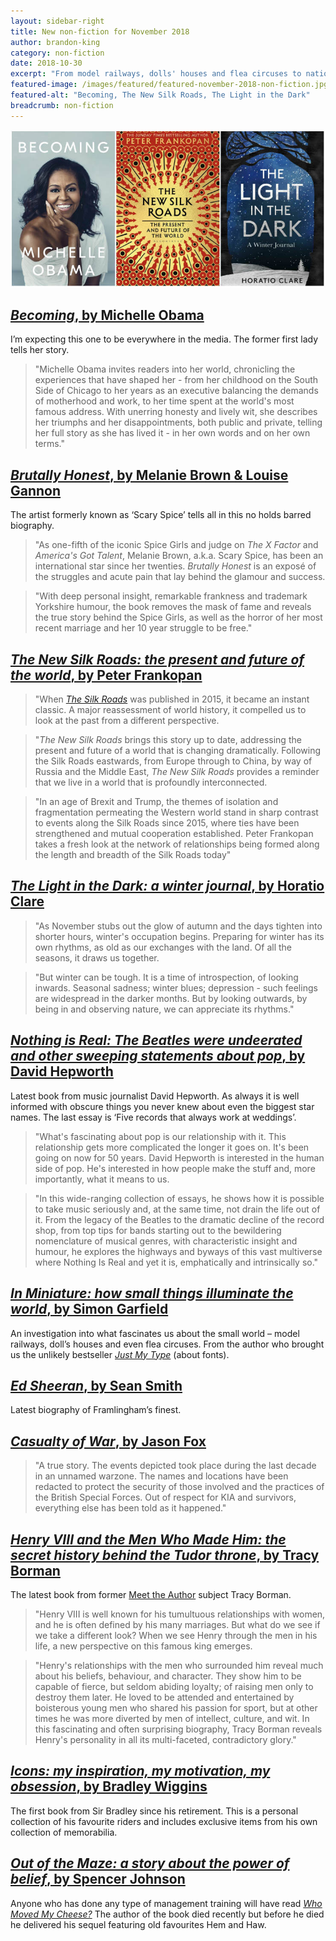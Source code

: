 ```yaml
---
layout: sidebar-right
title: New non-fiction for November 2018
author: brandon-king
category: non-fiction
date: 2018-10-30
excerpt: "From model railways, dolls' houses and flea circuses to nations and continents and the trade routes that bring them together, this month's selection is all-encompassing."
featured-image: /images/featured/featured-november-2018-non-fiction.jpg
featured-alt: "Becoming, The New Silk Roads, The Light in the Dark"
breadcrumb: non-fiction
---
```


![Becoming, The New Silk Roads, The Light in the Dark](/images/featured/featured-november-2018-non-fiction.jpg)

## [<cite>Becoming</cite>, by Michelle Obama](https://suffolk.spydus.co.uk/cgi-bin/spydus.exe/ENQ/OPAC/BIBENQ?BRN=2456180)

I’m expecting this one to be everywhere in the media. The former first lady tells her story.

> "Michelle Obama invites readers into her world, chronicling the experiences that have shaped her - from her childhood on the South Side of Chicago to her years as an executive balancing the demands of motherhood and work, to her time spent at the world's most famous address. With unerring honesty and lively wit, she describes her triumphs and her disappointments, both public and private, telling her full story as she has lived it - in her own words and on her own terms."

## [<cite>Brutally Honest</cite>, by Melanie Brown & Louise Gannon](https://suffolk.spydus.co.uk/cgi-bin/spydus.exe/ENQ/OPAC/BIBENQ?BRN=2468632)

The artist formerly known as ‘Scary Spice’ tells all in this no holds barred biography.

> "As one-fifth of the iconic Spice Girls and judge on <cite>The X Factor</cite> and <cite>America's Got Talent</cite>, Melanie Brown, a.k.a. Scary Spice, has been an international star since her twenties. <cite>Brutally Honest</cite> is an exposé of the struggles and acute pain that lay behind the glamour and success.

> "With deep personal insight, remarkable frankness and trademark Yorkshire humour, the book removes the mask of fame and reveals the true story behind the Spice Girls, as well as the horror of her most recent marriage and her 10 year struggle to be free."

## [<cite>The New Silk Roads: the present and future of the world</cite>, by Peter Frankopan](https://suffolk.spydus.co.uk/cgi-bin/spydus.exe/ENQ/OPAC/BIBENQ?BRN=2458547)

> "When [<cite>The Silk Roads</cite>](https://suffolk.spydus.co.uk/cgi-bin/spydus.exe/ENQ/OPAC/BIBENQ?BRN=1803763) was published in 2015, it became an instant classic. A major reassessment of world history, it compelled us to look at the past from a different perspective.

> "<cite>The New Silk Roads</cite> brings this story up to date, addressing the present and future of a world that is changing dramatically. Following the Silk Roads eastwards, from Europe through to China, by way of Russia and the Middle East, <cite>The New Silk Roads</cite> provides a reminder that we live in a world that is profoundly interconnected.

> "In an age of Brexit and Trump, the themes of isolation and fragmentation permeating the Western world stand in sharp contrast to events along the Silk Roads since 2015, where ties have been strengthened and mutual cooperation established. Peter Frankopan takes a fresh look at the network of relationships being formed along the length and breadth of the Silk Roads today"

## [<cite>The Light in the Dark: a winter journal</cite>, by Horatio Clare](https://suffolk.spydus.co.uk/cgi-bin/spydus.exe/ENQ/OPAC/BIBENQ?BRN=2467220)

> "As November stubs out the glow of autumn and the days tighten into shorter hours, winter's occupation begins. Preparing for winter has its own rhythms, as old as our exchanges with the land. Of all the seasons, it draws us together.

> "But winter can be tough. It is a time of introspection, of looking inwards. Seasonal sadness; winter blues; depression - such feelings are widespread in the darker months. But by looking outwards, by being in and observing nature, we can appreciate its rhythms."

## [<cite>Nothing is Real: The Beatles were undeerated and other sweeping statements about pop</cite>, by David Hepworth](https://suffolk.spydus.co.uk/cgi-bin/spydus.exe/ENQ/OPAC/BIBENQ?BRN=2456516)

Latest book from music journalist David Hepworth. As always it is well informed with obscure things you never knew about even the biggest star names. The last essay is ‘Five records that always work at weddings’.

> "What's fascinating about pop is our relationship with it. This relationship gets more complicated the longer it goes on. It's been going on now for 50 years. David Hepworth is interested in the human side of pop. He's interested in how people make the stuff and, more importantly, what it means to us.

> "In this wide-ranging collection of essays, he shows how it is possible to take music seriously and, at the same time, not drain the life out of it. From the legacy of the Beatles to the dramatic decline of the record shop, from top tips for bands starting out to the bewildering nomenclature of musical genres, with characteristic insight and humour, he explores the highways and byways of this vast multiverse where Nothing Is Real and yet it is, emphatically and intrinsically so."

## [<cite>In Miniature: how small things illuminate the world</cite>, by Simon Garfield](https://suffolk.spydus.co.uk/cgi-bin/spydus.exe/ENQ/OPAC/BIBENQ?BRN=2456495)

An investigation into what fascinates us about the small world – model railways, doll’s houses and even flea circuses. From the author who brought us the unlikely bestseller [<cite>Just My Type</cite>](https://suffolk.spydus.co.uk/cgi-bin/spydus.exe/ENQ/OPAC/BIBENQ?BRN=489947) (about fonts).

## [<cite>Ed Sheeran</cite>, by Sean Smith](https://suffolk.spydus.co.uk/cgi-bin/spydus.exe/ENQ/OPAC/BIBENQ?BRN=2456910)

Latest biography of Framlingham’s finest.

## [<cite>Casualty of War</cite>, by Jason Fox](https://suffolk.spydus.co.uk/cgi-bin/spydus.exe/ENQ/OPAC/BIBENQ?BRN=2467239)

> "A true story. The events depicted took place during the last decade in an unnamed warzone. The names and locations have been redacted to protect the security of those involved and the practices of the British Special Forces. Out of respect for KIA and survivors, everything else has been told as it happened."

## [<cite>Henry VIII and the Men Who Made Him: the secret history behind the Tudor throne</cite>, by Tracy Borman](https://suffolk.spydus.co.uk/cgi-bin/spydus.exe/ENQ/OPAC/BIBENQ?BRN=2456415)

The latest book from former [Meet the Author](/new-suggestions/meet-the-author/meet-the-author-tracy-borman/) subject Tracy Borman.

> "Henry VIII is well known for his tumultuous relationships with women, and he is often defined by his many marriages. But what do we see if we take a different look? When we see Henry through the men in his life, a new perspective on this famous king emerges.

> "Henry's relationships with the men who surrounded him reveal much about his beliefs, behaviour, and character. They show him to be capable of fierce, but seldom abiding loyalty; of raising men only to destroy them later. He loved to be attended and entertained by boisterous young men who shared his passion for sport, but at other times he was more diverted by men of intellect, culture, and wit. In this fascinating and often surprising biography, Tracy Borman reveals Henry's personality in all its multi-faceted, contradictory glory."

## [<cite>Icons: my inspiration, my motivation, my obsession</cite>, by Bradley Wiggins](https://suffolk.spydus.co.uk/cgi-bin/spydus.exe/ENQ/OPAC/BIBENQ?BRN=2456913)

The first book from Sir Bradley since his retirement. This is a personal collection of his favourite riders and includes exclusive items from his own collection of memorabilia.

## [<cite>Out of the Maze: a story about the power of belief</cite>, by Spencer Johnson](https://suffolk.spydus.co.uk/cgi-bin/spydus.exe/ENQ/OPAC/BIBENQ?BRN=2421849)

Anyone who has done any type of management training will have read [<cite>Who Moved My Cheese?</cite>](https://suffolk.spydus.co.uk/cgi-bin/spydus.exe/ENQ/OPAC/BIBENQ?BRN=184880) The author of the book died recently but before he died he delivered his sequel featuring old favourites Hem and Haw.
